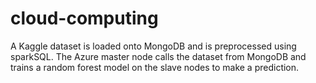 # cloud-computing
A Kaggle dataset is loaded onto MongoDB and is preprocessed using sparkSQL. The Azure master node calls the dataset from MongoDB and trains a random forest model on the slave nodes to make a prediction.
